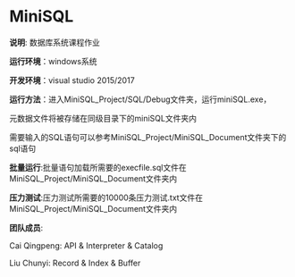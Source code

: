 # MiniSQL 

__说明__: 数据库系统课程作业

__运行环境__：windows系统

__开发环境__：visual studio 2015/2017

__运行方法__：进入MiniSQL_Project/SQL/Debug文件夹，运行miniSQL.exe，

元数据文件将被存储在同级目录下的miniSQL文件夹内

需要输入的SQL语句可以参考MiniSQL_Project/MiniSQL_Document文件夹下的sql语句

__批量运行__:批量语句加载所需要的execfile.sql文件在MiniSQL_Project/MiniSQL_Document文件夹内

__压力测试__:压力测试所需要的10000条压力测试.txt文件在MiniSQL_Project/MiniSQL_Document文件夹内

__团队成员__:

Cai Qingpeng:   API & Interpreter & Catalog

Liu Chunyi:   Record & Index & Buffer

